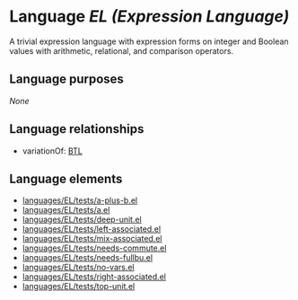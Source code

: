 # Language _EL (Expression Language)_
A trivial expression language with expression forms on integer and Boolean values with arithmetic, relational, and comparison operators.

## Language purposes
_None_

## Language relationships
* variationOf: [BTL](http://softlang.github.io/yas/languages/btl.html)

## Language elements
* [languages/EL/tests/a-plus-b.el](../../languages/EL/tests/a-plus-b.el)
* [languages/EL/tests/a.el](../../languages/EL/tests/a.el)
* [languages/EL/tests/deep-unit.el](../../languages/EL/tests/deep-unit.el)
* [languages/EL/tests/left-associated.el](../../languages/EL/tests/left-associated.el)
* [languages/EL/tests/mix-associated.el](../../languages/EL/tests/mix-associated.el)
* [languages/EL/tests/needs-commute.el](../../languages/EL/tests/needs-commute.el)
* [languages/EL/tests/needs-fullbu.el](../../languages/EL/tests/needs-fullbu.el)
* [languages/EL/tests/no-vars.el](../../languages/EL/tests/no-vars.el)
* [languages/EL/tests/right-associated.el](../../languages/EL/tests/right-associated.el)
* [languages/EL/tests/top-unit.el](../../languages/EL/tests/top-unit.el)
